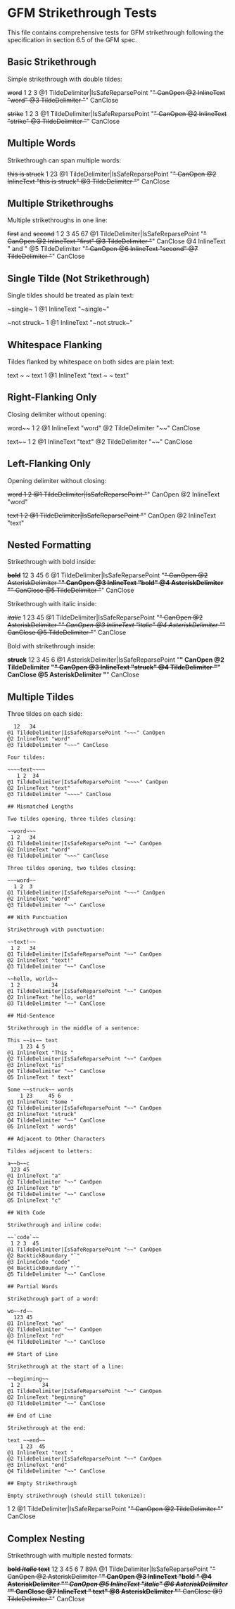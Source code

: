 # GFM Strikethrough Tests

This file contains comprehensive tests for GFM strikethrough following the specification in section 6.5 of the GFM spec.

## Basic Strikethrough

Simple strikethrough with double tildes:

~~word~~
1 2   3
@1 TildeDelimiter|IsSafeReparsePoint "~~" CanOpen
@2 InlineText "word"
@3 TildeDelimiter "~~" CanClose

~~strike~~
1 2     3
@1 TildeDelimiter|IsSafeReparsePoint "~~" CanOpen
@2 InlineText "strike"
@3 TildeDelimiter "~~" CanClose

## Multiple Words

Strikethrough can span multiple words:

~~this is struck~~
 1              23
@1 TildeDelimiter|IsSafeReparsePoint "~~" CanOpen
@2 InlineText "this is struck"
@3 TildeDelimiter "~~" CanClose

## Multiple Strikethroughs

Multiple strikethroughs in one line:

~~first~~ and ~~second~~
 1     2    3 45      67
@1 TildeDelimiter|IsSafeReparsePoint "~~" CanOpen
@2 InlineText "first"
@3 TildeDelimiter "~~" CanClose
@4 InlineText " and "
@5 TildeDelimiter "~~" CanOpen
@6 InlineText "second"
@7 TildeDelimiter "~~" CanClose

## Single Tilde (Not Strikethrough)

Single tildes should be treated as plain text:

~single~
1
@1 InlineText "~single~"

~not struck~
1
@1 InlineText "~not struck~"

## Whitespace Flanking

Tildes flanked by whitespace on both sides are plain text:

text ~ ~ text
1
@1 InlineText "text ~ ~ text"

## Right-Flanking Only

Closing delimiter without opening:

word~~
1   2
@1 InlineText "word"
@2 TildeDelimiter "~~" CanClose

text~~
1   2
@1 InlineText "text"
@2 TildeDelimiter "~~" CanClose

## Left-Flanking Only

Opening delimiter without closing:

~~word
1 2
@1 TildeDelimiter|IsSafeReparsePoint "~~" CanOpen
@2 InlineText "word"

~~text
1 2
@1 TildeDelimiter|IsSafeReparsePoint "~~" CanOpen
@2 InlineText "text"

## Nested Formatting

Strikethrough with bold inside:

~~**bold**~~
 12 3   45 6
@1 TildeDelimiter|IsSafeReparsePoint "~~" CanOpen
@2 AsteriskDelimiter "**" CanOpen
@3 InlineText "bold"
@4 AsteriskDelimiter "**" CanClose
@5 TildeDelimiter "~~" CanClose

Strikethrough with italic inside:

~~*italic*~~
 1 23     45
@1 TildeDelimiter|IsSafeReparsePoint "~~" CanOpen
@2 AsteriskDelimiter "*" CanOpen
@3 InlineText "italic"
@4 AsteriskDelimiter "*" CanClose
@5 TildeDelimiter "~~" CanClose

Bold with strikethrough inside:

**~~struck~~**
 12 3     45 6
@1 AsteriskDelimiter|IsSafeReparsePoint "**" CanOpen
@2 TildeDelimiter "~~" CanOpen
@3 InlineText "struck"
@4 TildeDelimiter "~~" CanClose
@5 AsteriskDelimiter "**" CanClose

## Multiple Tildes

Three tildes on each side:

~~~word~~~
  12   34
@1 TildeDelimiter|IsSafeReparsePoint "~~~" CanOpen
@2 InlineText "word"
@3 TildeDelimiter "~~~" CanClose

Four tildes:

~~~~text~~~~
   1 2  34
@1 TildeDelimiter|IsSafeReparsePoint "~~~~" CanOpen
@2 InlineText "text"
@3 TildeDelimiter "~~~~" CanClose

## Mismatched Lengths

Two tildes opening, three tildes closing:

~~word~~~
 1 2   34
@1 TildeDelimiter|IsSafeReparsePoint "~~" CanOpen
@2 InlineText "word"
@3 TildeDelimiter "~~~" CanClose

Three tildes opening, two tildes closing:

~~~word~~
  1 2  3
@1 TildeDelimiter|IsSafeReparsePoint "~~~" CanOpen
@2 InlineText "word"
@3 TildeDelimiter "~~" CanClose

## With Punctuation

Strikethrough with punctuation:

~~text!~~
 1 2   34
@1 TildeDelimiter|IsSafeReparsePoint "~~" CanOpen
@2 InlineText "text!"
@3 TildeDelimiter "~~" CanClose

~~hello, world~~
 1 2          34
@1 TildeDelimiter|IsSafeReparsePoint "~~" CanOpen
@2 InlineText "hello, world"
@3 TildeDelimiter "~~" CanClose

## Mid-Sentence

Strikethrough in the middle of a sentence:

This ~~is~~ text
    1 23 4 5
@1 InlineText "This "
@2 TildeDelimiter|IsSafeReparsePoint "~~" CanOpen
@3 InlineText "is"
@4 TildeDelimiter "~~" CanClose
@5 InlineText " text"

Some ~~struck~~ words
    1 23     45 6
@1 InlineText "Some "
@2 TildeDelimiter|IsSafeReparsePoint "~~" CanOpen
@3 InlineText "struck"
@4 TildeDelimiter "~~" CanClose
@5 InlineText " words"

## Adjacent to Other Characters

Tildes adjacent to letters:

a~~b~~c
 123 45
@1 InlineText "a"
@2 TildeDelimiter "~~" CanOpen
@3 InlineText "b"
@4 TildeDelimiter "~~" CanClose
@5 InlineText "c"

## With Code

Strikethrough and inline code:

~~`code`~~
 1 2 3  45
@1 TildeDelimiter|IsSafeReparsePoint "~~" CanOpen
@2 BacktickBoundary "`"
@3 InlineCode "code"
@4 BacktickBoundary "`"
@5 TildeDelimiter "~~" CanClose

## Partial Words

Strikethrough part of a word:

wo~~rd~~
  123 45
@1 InlineText "wo"
@2 TildeDelimiter "~~" CanOpen
@3 InlineText "rd"
@4 TildeDelimiter "~~" CanClose

## Start of Line

Strikethrough at the start of a line:

~~beginning~~
 1 2       34
@1 TildeDelimiter|IsSafeReparsePoint "~~" CanOpen
@2 InlineText "beginning"
@3 TildeDelimiter "~~" CanClose

## End of Line

Strikethrough at the end:

text ~~end~~
    1 23  45
@1 InlineText "text "
@2 TildeDelimiter|IsSafeReparsePoint "~~" CanOpen
@3 InlineText "end"
@4 TildeDelimiter "~~" CanClose

## Empty Strikethrough

Empty strikethrough (should still tokenize):

~~~~
 1 2
@1 TildeDelimiter|IsSafeReparsePoint "~~" CanOpen
@2 TildeDelimiter "~~" CanClose

## Complex Nesting

Strikethrough with multiple nested formats:

~~**bold *italic* text**~~
 12 3   45     6 7   89A
@1 TildeDelimiter|IsSafeReparsePoint "~~" CanOpen
@2 AsteriskDelimiter "**" CanOpen
@3 InlineText "bold "
@4 AsteriskDelimiter "*" CanOpen
@5 InlineText "italic"
@6 AsteriskDelimiter "*" CanClose
@7 InlineText " text"
@8 AsteriskDelimiter "**" CanClose
@9 TildeDelimiter "~~" CanClose

